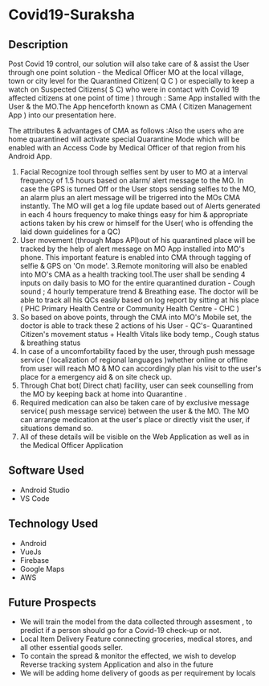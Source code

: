# Covid19-Suraksha

## Description
Post Covid 19 control, our solution will also take care of & assist the User through one point solution - the Medical Officer MO at the local village, town or city level for the Quarantined Citizen( Q C ) or especially to keep a watch on Suspected Citizens( S C) who were in contact with Covid 19 affected citizens at one point of time ) through :
Same App installed with the User & the MO.The App henceforth known as CMA ( Citizen Management App ) into our presentation here.

The attributes & advantages of CMA as follows :Also the users who are home quarantined will activate special Quarantine Mode which will be enabled with an Access Code by Medical Officer of that region from his Android App.

 1. Facial Recognize tool through selfies sent by user to MO at a interval frequency of 1.5 hours based on alarm/ alert message to the MO. In case the GPS is turned Off or the User stops sending selfies to the MO, an alarm plus an alert message will be trigerred into the MOs CMA instantly. The MO will get a log file update based out of Alerts generated in each 4 hours frequency to make things easy for him & appropriate actions taken by his crew or himself for the User( who is offending the laid down guidelines for a QC)
2. User movement (through Maps API)out of his quarantined place will be tracked by the help of alert message on MO App installed into MO's phone. This important feature is enabled into CMA  through tagging of selfie & GPS on 'On mode'.
3.Remote monitoring will also be enabled into MO's CMA as a health tracking tool.The user shall be sending 4 inputs on daily basis to MO for the entire quarantined duration - Cough sound ; 4 hourly temperature trend & Breathing ease. The doctor will be able to track all his QCs easily based on log report by sitting at his place ( PHC Primary Health Centre or Community Health Centre - CHC )
4. So based on above points, through the CMA into MO's Mobile set, the doctor is able to track these 2 actions of his User  - QC's- Quarantined Citizen's movement status + Health Vitals like body temp., Cough status & breathing status
5. In case of a uncomfortability faced by the user, through push message service ( localization of regional languages )whether online or offline from user will reach MO & MO can accordingly plan his visit to the user's place for a emergency aid & on site check up.
6. Through Chat bot( Direct chat) facility, user can seek counselling from the MO by keeping back at home into Quarantine .
7. Required medication can also be taken care of by exclusive message service( push message service) between the user & the MO. The MO can arrange medication at the user's place or directly visit the user, if situations demand so.
8. All of these details will be visible on the Web Application as well as in the Medical Officer Application

## Software Used
- Android Studio
- VS Code

## Technology Used
- Android
- VueJs
- Firebase
- Google Maps
- AWS

## Future Prospects
- We will train the model from the data collected  through assesment , to predict if a person should go for a Covid-19 check-up or not.​
- Local Item Delivery Feature connecting groceries, medical stores, and all other essential goods seller.​
- To contain the spread & monitor the effected, we wish to develop Reverse tracking system Application and also in the future ​
- We will be adding home delivery of goods as per requirement by locals​
